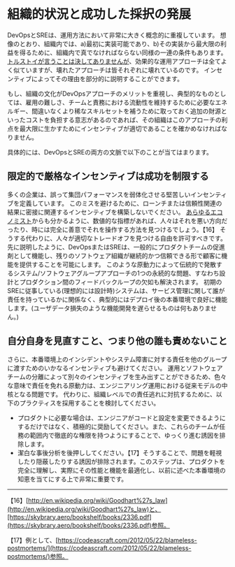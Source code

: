 # 組織的状況と成功した採択の発展

DevOpsとSREは、運用方法において非常に大きく概念的に重複しています。
想像のとおり、組織内では、a)最初に実装可能であり、b)その実装から最大限の利益を得るために、組織内で真でなければならない同様の一連の条件もあります。
[トルストイが言うことは決してありませんが](http://bit.ly/2LPfiog)、効果的な運用アプローチは全てよく似ていますが、壊れたアプローチは皆それぞれに壊れているのです。
インセンティブによってその理由を部分的に説明することができます。

もし、組織の文化がDevOpsアプローチのメリットを重視し、典型的なものとしては、雇用の難しさ、チームと責務における流動性を維持するために必要なエネルギー、間違いなくより稀なスキルセットを補うために取っておく追加の財源といったコストを負担する意志があるのであれば、その組織はこのアプローチの利点を最大限に生かすためにインセンティブが適切であることを確かめなければなりません。

具体的には、DevOpsとSREの両方の文脈で以下のことが当てはまります。

## 限定的で厳格なインセンティブは成功を制限する

多くの企業は、誤って集団パフォーマンスを弱体化させる堅苦しいインセンティブを定義しています。
このミスを避けるために、ローンチまたは信頼性関連の結果に密接に関連するインセンティブを構築しないでください。
[あらゆるエコノミスト](http://bit.ly/2J7AZhA)からも分かるように、数値的な指標があれば、人々はそれを悪い方向だったり、時には完全に善意でそれを操作する方法を見つけるでしょう。【16】
そうする代わりに、人々が適切なトレードオフを見つける自由を許可すべきです。
先に説明したように、DevOpsまたはSREは、一般的にプロダクトチームの促進剤として機能し、残りのソフトウェア組織が継続的かつ信頼できる形で顧客に機能を提供することを可能にします。
このような原動力によって伝統的で発散するシステム/ソフトウェアグループアプローチの1つの永続的な問題、すなわち設計とプロダクション間のフィードバックループの欠如も解決されます。
初期のSREに従事している(理想的には設計時)システムは、サービス管理に関して誰が責任を持っているかに関係なく、典型的にはデプロイ後の本番環境で良好に機能します。(ユーザデータ損失のような機能開発を遅らせるものは何もありません。)

## 自分自身を見直すこと、つまり他の誰も責めないこと

さらに、本番環境上のインシデントやシステム障害に対する責任を他のグループに渡すためのいかなるインセンティブも避けてください。
運用とソフトウェアチームの分離によって別々のインセンティブを生み出すことができるため、色々な意味で責任を免れる原動力は、エンジニアリング運用における従来モデルの中核となる問題です。
代わりに、組織レベルでの責任逃れに対抗するために、以下のプラクティスを採用することを検討してください。

* プロダクトに必要な場合は、エンジニアがコードと設定を変更できるようにするだけではなく、積極的に奨励してください。また、これらのチームが任務の範囲内で徹底的な権限を持つようにすることで、ゆっくり進む誘因を排除します。
* 潔白な事後分析を後押ししてください。【17】そうすることで、問題を軽視したり隠蔽したりする誘因が排除されます。このステップは、プロダクトを完全に理解し、実際にその性能と機能を最適化し、以前に述べた本番環境の知恵を当てにする上で非常に重要です。

----------
【16】[http://en.wikipedia.org/wiki/Goodhart%27s_law](http://en.wikipedia.org/wiki/Goodhart%27s_law)と、[https://skybrary.aero/bookshelf/books/2336.pdf](https://skybrary.aero/bookshelf/books/2336.pdf)参照。

【17】例として、[https://codeascraft.com/2012/05/22/blameless-postmortems/](https://codeascraft.com/2012/05/22/blameless-postmortems/)参照。
